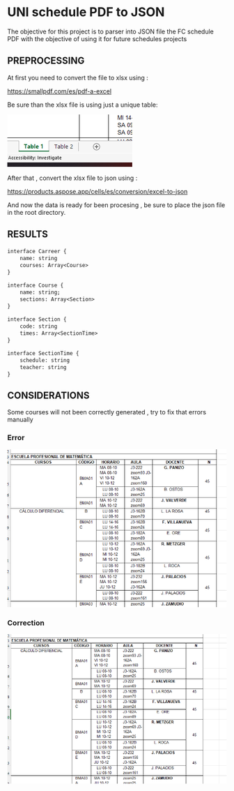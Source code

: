# UNI schedule PDF to JSON

The objective for this project is to parser into JSON file the FC schedule PDF with the objective of using it for future schedules projects

## PREPROCESSING

At first you need to convert the file to xlsx using :

https://smallpdf.com/es/pdf-a-excel

Be sure than the xlsx file is using just a unique table:

![Screenshot](assets/tables.png)

After that , convert the xlsx file to json using :

https://products.aspose.app/cells/es/conversion/excel-to-json

And now the data is ready for been procesing , be sure to place the json file in the root directory.

## RESULTS

```
interface Carreer {
    name: string
    courses: Array<Course>
}
```

```
interface Course {
    name: string;
    sections: Array<Section>
}
```

```
interface Section {
    code: string
    times: Array<SectionTime>
}
```

```
interface SectionTime {
    schedule: string
    teacher: string
}
```

## CONSIDERATIONS

Some courses will not been correctly generated , try to fix that errors manually

### Error

![Screenshot](assets/tables-error.png)

### Correction

![Screenshot](assets/tables-correction.png)
